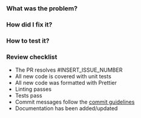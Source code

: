 ### What was the problem?

### How did I fix it?

### How to test it?

### Review checklist

* The PR resolves #INSERT_ISSUE_NUMBER
* All new code is covered with unit tests
* All new code was formatted with Prettier
* Linting passes
* Tests pass
* Commit messages follow the
	[commit guidelines](CONTRIBUTING.md#git-commit-messages)
* Documentation has been added/updated
